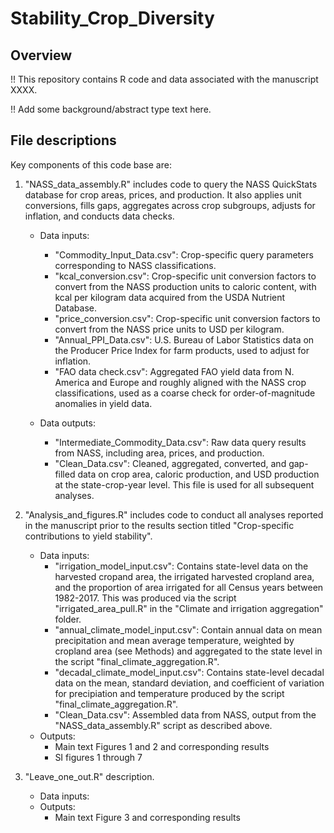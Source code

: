 # Stability_Crop_Diversity

## Overview

!! This repository contains R code and data associated with the manuscript XXXX. 

!! Add some background/abstract type text here. 


## File descriptions

Key components of this code base are: 

1. "NASS_data_assembly.R" includes code to query the NASS QuickStats database for crop areas, prices, and production. It also applies unit conversions, fills gaps, aggregates across crop subgroups, adjusts for inflation, and conducts data checks.
	- Data inputs:  
		- "Commodity_Input_Data.csv": Crop-specific query parameters corresponding to NASS classifications.       
		- "kcal_conversion.csv": Crop-specific unit conversion factors to convert from the NASS production units to caloric content, with kcal per kilogram data acquired from the USDA Nutrient Database.  
		- "price_conversion.csv": Crop-specific unit conversion factors to convert from the NASS price units to USD per kilogram.  
		- "Annual_PPI_Data.csv": U.S. Bureau of Labor Statistics data on the Producer Price Index for farm products, used to adjust for inflation. 
		- "FAO data check.csv": Aggregated FAO yield data from N. America and Europe and roughly aligned with the NASS crop classifications, used as a coarse check for order-of-magnitude anomalies in yield data.  
              
	- Data outputs:  
		- "Intermediate_Commodity_Data.csv": Raw data query results from NASS, including area, prices, and production.  
		- "Clean_Data.csv": Cleaned, aggregated, converted, and gap-filled data on crop area, caloric production, and USD production at the state-crop-year level. This file is used for all subsequent analyses.  

2. "Analysis_and_figures.R" includes code to conduct all analyses reported in the manuscript prior to the results section titled "Crop-specific contributions to yield stability".  
	- Data inputs:  
		- "irrigation_model_input.csv": Contains state-level data on the harvested cropand area, the irrigated harvested cropland area, and the proportion of area irrigated for all Census years between 1982-2017. This was produced via the script "irrigated_area_pull.R" in the "Climate and irrigation aggregation" folder.  
		- "annual_climate_model_input.csv": Contain annual data on mean precipitation and mean average temperature, weighted by cropland area (see Methods) and aggregated to the state level in the script "final_climate_aggregation.R".  
		- "decadal_climate_model_input.csv": Contains state-level decadal data on the mean, standard deviation, and coefficient of variation for precipiation and temperature produced by the script "final_climate_aggregation.R".
		- "Clean_Data.csv": Assembled data from NASS, output from the "NASS_data_assembly.R" script as described above. 
	- Outputs: 
		- Main text Figures 1 and 2 and corresponding results
		- SI figures 1 through 7 

3. "Leave_one_out.R" description. 
	- Data inputs:   
	- Outputs:  
		- Main text Figure 3 and corresponding results
            
